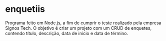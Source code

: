 # enquetiis
Programa feito em Node.js, a fim de cumprir o teste realizado pela empresa Signos Tech. O objetivo é criar um projeto com um CRUD de enquetes, contendo título, descrição, data de início e data de término.
